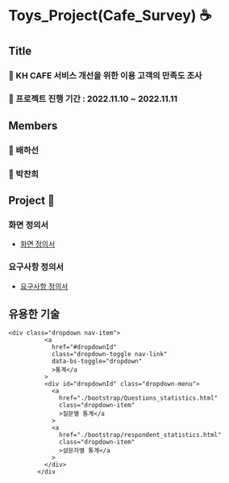 # Toys_Project(Cafe_Survey) ☕

## Title

### 🍪 KH CAFE 서비스 개선을 위한 이용 고객의 만족도 조사

### 📅 프로젝트 진행 기간 : 2022.11.10 ~ 2022.11.11

## Members

### 👦 배하선

### 👩 박찬희

## Project 📝

### 화면 정의서

- [화면 정의서](https://docs.google.com/presentation/d/1V1RZNHaTHv4ptLDGkPkJAGeUw9mHeWyUCLT7XwpmWc8/edit#slide=id.p6)

### 요구사항 정의서

- [요구사항 정의서](https://github.com/bhs1212/Toys_Project/blob/master/%EC%9A%94%EA%B5%AC%EC%82%AC%ED%95%AD%EC%A0%95%EC%9D%98%EC%84%9C_%ED%95%98%EC%B0%AC.xlsx.pdf)

## 유용한 기술

```
<div class="dropdown nav-item">
          <a
            href="#dropdownId"
            class="dropdown-toggle nav-link"
            data-bs-toggle="dropdown"
            >통계</a
          >
          <div id="dropdownId" class="dropdown-menu">
            <a
              href="./bootstrap/Questions_statistics.html"
              class="dropdown-item"
              >질문별 통계</a
            >
            <a
              href="./bootstrap/respondent_statistics.html"
              class="dropdown-item"
              >설문자별 통계</a
            >
          </div>
        </div
```
